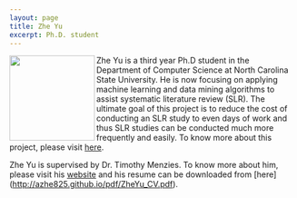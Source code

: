 ```yaml
---
layout: page
title: Zhe Yu
excerpt: Ph.D. student
---
```


 
<img align="left" width="150"
src="{{site.url}}/img/Zhe.jpg"> Zhe Yu is a third year
Ph.D student in the Department of Computer Science at North Carolina State University. 
He is now focusing on applying machine learning and data mining algorithms to assist systematic literature review (SLR). The ultimate goal of this project is to reduce the cost of conducting an SLR study to even days of work and thus SLR studies can be conducted much more frequently and easily. To know more about this project, please visit [here](http://ai4se.net/projects/2017/01/22/mar/).

Zhe Yu is supervised by Dr. Timothy Menzies.
To know more about him, please visit his [website](http://azhe825.github.io) 
and his resume can be downloaded from [here] (http://azhe825.github.io/pdf/ZheYu_CV.pdf).

